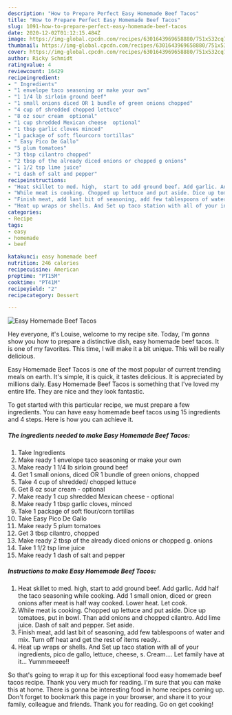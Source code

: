 ```yaml
---
description: "How to Prepare Perfect Easy Homemade Beef Tacos"
title: "How to Prepare Perfect Easy Homemade Beef Tacos"
slug: 1091-how-to-prepare-perfect-easy-homemade-beef-tacos
date: 2020-12-02T01:12:15.484Z
image: https://img-global.cpcdn.com/recipes/6301643969658880/751x532cq70/easy-homemade-beef-tacos-recipe-main-photo.jpg
thumbnail: https://img-global.cpcdn.com/recipes/6301643969658880/751x532cq70/easy-homemade-beef-tacos-recipe-main-photo.jpg
cover: https://img-global.cpcdn.com/recipes/6301643969658880/751x532cq70/easy-homemade-beef-tacos-recipe-main-photo.jpg
author: Ricky Schmidt
ratingvalue: 4
reviewcount: 16429
recipeingredient:
- " Ingredients"
- "1 envelope taco seasoning or make your own"
- "1 1/4 lb sirloin ground beef"
- "1 small onions diced OR 1 bundle of green onions chopped"
- "4 cup of shredded chopped lettuce"
- "8 oz sour cream  optional"
- "1 cup shredded Mexican cheese  optional"
- "1 tbsp garlic cloves minced"
- "1 package of soft flourcorn tortillas"
- " Easy Pico De Gallo"
- "5 plum tomatoes"
- "3 tbsp cilantro chopped"
- "2 tbsp of the already diced onions or chopped g onions"
- "1 1/2 tsp lime juice"
- "1 dash of salt and pepper"
recipeinstructions:
- "Heat skillet to med. high,  start to add ground beef. Add garlic. Add half the taco seasoning while cooking. Add 1 small onion, diced or green onions after meat is half way cooked. Lower heat. Let cook."
- "While meat is cooking. Chopped up lettuce and put aside. Dice up tomatoes, put in bowl. Than add onions and chopped cilantro. Add lime juice. Dash of salt and pepper. Set aside."
- "Finish meat, add last bit of seasoning, add few tablespoons of water and mix. Turn off heat and get the rest of items ready.."
- "Heat up wraps or shells. And Set up taco station with all of your ingredients, pico de gallo, lettuce, cheese, s. Cream.... Let family have at it... Yummmeeee!!"
categories:
- Recipe
tags:
- easy
- homemade
- beef

katakunci: easy homemade beef 
nutrition: 246 calories
recipecuisine: American
preptime: "PT15M"
cooktime: "PT41M"
recipeyield: "2"
recipecategory: Dessert

---
```



![Easy Homemade Beef Tacos](https://img-global.cpcdn.com/recipes/6301643969658880/751x532cq70/easy-homemade-beef-tacos-recipe-main-photo.jpg)

Hey everyone, it's Louise, welcome to my recipe site. Today, I'm gonna show you how to prepare a distinctive dish, easy homemade beef tacos. It is one of my favorites. This time, I will make it a bit unique. This will be really delicious.



Easy Homemade Beef Tacos is one of the most popular of current trending meals on earth. It's simple, it is quick, it tastes delicious. It is appreciated by millions daily. Easy Homemade Beef Tacos is something that I've loved my entire life. They are nice and they look fantastic.


To get started with this particular recipe, we must prepare a few ingredients. You can have easy homemade beef tacos using 15 ingredients and 4 steps. Here is how you can achieve it.

<!--inarticleads1-->

##### The ingredients needed to make Easy Homemade Beef Tacos:

1. Take  Ingredients
1. Make ready 1 envelope taco seasoning or make your own
1. Make ready 1 1/4 lb sirloin ground beef
1. Get 1 small onions, diced OR 1 bundle of green onions, chopped
1. Take 4 cup of shredded/ chopped lettuce
1. Get 8 oz sour cream - optional
1. Make ready 1 cup shredded Mexican cheese - optional
1. Make ready 1 tbsp garlic cloves, minced
1. Take 1 package of soft flour/corn tortillas
1. Take  Easy Pico De Gallo
1. Make ready 5 plum tomatoes
1. Get 3 tbsp cilantro, chopped
1. Make ready 2 tbsp of the already diced onions or chopped g. onions
1. Take 1 1/2 tsp lime juice
1. Make ready 1 dash of salt and pepper




<!--inarticleads2-->

##### Instructions to make Easy Homemade Beef Tacos:

1. Heat skillet to med. high,  start to add ground beef. Add garlic. Add half the taco seasoning while cooking. Add 1 small onion, diced or green onions after meat is half way cooked. Lower heat. Let cook.
1. While meat is cooking. Chopped up lettuce and put aside. Dice up tomatoes, put in bowl. Than add onions and chopped cilantro. Add lime juice. Dash of salt and pepper. Set aside.
1. Finish meat, add last bit of seasoning, add few tablespoons of water and mix. Turn off heat and get the rest of items ready..
1. Heat up wraps or shells. And Set up taco station with all of your ingredients, pico de gallo, lettuce, cheese, s. Cream.... Let family have at it... Yummmeeee!!




So that's going to wrap it up for this exceptional food easy homemade beef tacos recipe. Thank you very much for reading. I'm sure that you can make this at home. There is gonna be interesting food in home recipes coming up. Don't forget to bookmark this page in your browser, and share it to your family, colleague and friends. Thank you for reading. Go on get cooking!
